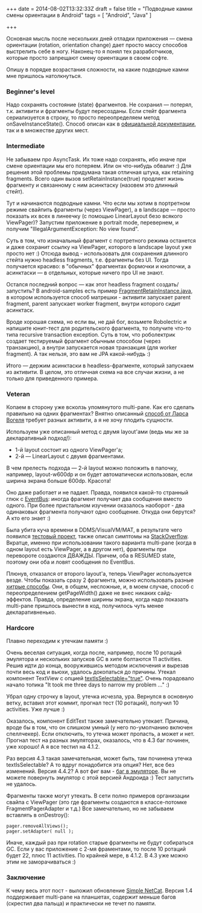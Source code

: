 +++
date = 2014-08-02T13:32:33Z
draft = false
title = "Подводные камни смены ориентации в Android"
tags = [ "Android", "Java" ]

+++

Основная мысль после нескольких дней отладки приложения — смена ориентации (rotation, orientation change) дает просто массу способов выстрелить себе в ногу. Наконец-то я понял тех разработчиков, которые просто запрещают смену ориентации в своем софте.

Опишу в порядке возрастания сложности, на какие подводные камни мне пришлось натолкнуться.

### Beginner's level
 
 Надо сохранять состояние (state) фрагментов. Не сохранил — потерял, т.к. активити и фрагменты будут пересозданы. Если стейт фрагмента сериализуется в строку, то просто переопределяем метод onSaveInstanceState(). Способ описан как в [официальной документации](http://developer.android.com/guide/components/fragments.html#Lifecycle), так и в множестве других мест.

### Intermediate

Не забываем про AsyncTask. Их тоже надо сохранять, ибо иначе при смене ориентации мы его потеряем. Или он что-нибудь обвалит :) Для решения этой проблемы придумана такая отличная штука, как retaining fragments. Всего один вызов setRetainInstance(true) продляет жизнь фрагменту и связанному с ним асинктаску (назовем это длинный стейт).

Тут и начинаются подводные камни. Что если мы хотим в портретном режиме свайпить фрагменты (через ViewPager), а в landscape — просто показать их всех в линеечку (с помощью LinearLayout безо всякого ViewPager)? Запустим приложение в portrait mode, перевернем, и получим "IllegalArgumentException: No view found".

Суть в том, что изначальный фрагмент с портретного режима останется и даже сохранит ссылку на ViewPager, которого в landscape layout уже просто нет :) Отсюда вывод - использовать для сохранения длинного стейта нужно headless fragments, т.е. фрагменты без UI. Тогда получается красиво: в "обычных" фрагментах формочки и кнопочки, а асинктаски — в отдельных, которые ничего про UI не знают.

Остался последний вопрос — как этот headless fragment создать/запустить? В android-samples есть пример [FragmentRetainInstance.java](https://android.googlesource.com/platform/development/+/master/samples/ApiDemos/src/com/example/android/apis/app/FragmentRetainInstance.java), в котором используется способ матрешки - активити запускает parent fragment, parent запускает worker fragment, внутри которого сидит асинктаск.

Вроде хорошая схема, но если вы, не дай бог, возьмете Robolectric и напишите юнит-тест для родительского фрагмента, то получите что-то типа recursive transaction exception. Суть в том, что роболектрик создает тестируемый фрагмент обычным способом (через транзакцию), а внутри запускается новая транзакция (для worker fragment). А так нельзя, это вам не JPA какой-нибудь :)

Итого — держим асинктаски в headless-фрагменте, который запускаем из активити. В целом, это отличная схема на все случаи жизни, а не только для приведенного примера.

### Veteran
 
Копаем в сторону уже всколзь упомянутого multi-pane. Как его сделать правильно на одних фрагментах? Внятно описанный [способ от Ларса Вогеля](http://www.vogella.com/tutorials/AndroidFragments/article.html) требует разных активити, а я не хочу плодить сущности.

Используем уже описанный метод с двумя layout'ами (ведь мы же за декларативный подход!):

* 1-й layout состоит из одного ViewPager'а;
* 2-й — LinearLayout с двумя фрагментами.

В чем прелесть подхода — 2-й layout можно положить в папочку, например, layout-w600dp и он будет автоматически использован, если ширина экрана больше 600dp. Красота!

Оно даже работает и не падает. Правда, появился какой-то странный глюк с [EventBus](http://github.com/greenrobot/EventBus): иногда фрагмент получает два сообщения вместо одного. При более пристальном изучении оказалось наоборот - два одинаковых фрагмента получают одно сообщение. Откуда они берутся? А кто его знает :)

Была убита куча времени в DDMS/VisualVM/MAT, в результате чего появился [тестовый проект](https://github.com/dddpaul/android-ViewPagerBug), также описал симптомы на [StackOverflow](http://stackoverflow.com/questions/25033824/dublicate-fragment-allocation-when-using-viewpager-with-different-layouts). Вкратце, именно при использовании такого варианта multi-pane (когда в одном layout есть ViewPager, а в другом нет), фрагменты при перевороте создаются ДВАЖДЫ. Причем, оба в RESUMED state, поэтому они оба и ловят сообщения по EventBus. 

Плюнув, отказался от второго layout'а, теперь ViewPager используется везде. Чтобы показать сразу 2 фрагмента, можно использовать разные [хитрые способы](http://commonsware.com/blog/2012/08/20/multiple-view-viewpager-options.html). Они, в общем, несложные, и, в моем случае, способ с переопределением getPageWidth() даже не внес никаких сайд-эффектов. Правда, определение ширины экрана, когда надо показать multi-pane пришлось вынести в код, получилось чуть менее декларативненько.

### Hardcore
 
Плавно переходим к утечкам памяти :)

Очень веселая ситуация, когда после, например, после 10 ротаций эмулятора и нескольких запусков GC в хипе болтаются 11 activities. Решив идти до конца, вооружившись методом исключения и вырезав почти весь код и вьюхи, удалось докопаться до причины. Утекал компонент TextView с опцией [textIsSelectable="true"](http://stackoverflow.com/questions/22990634/textview-with-id-and-textisselectable-true-causes-leaking-of-the-activity-obje). Очень порадовало начало топика "It took me three days to narrow my problem ..." :)
 
Убрал одну строчку в layout, утечка исчезла, ура. Вернулся в основную ветку, вставил этот коммит, прогнал тест (10 ротаций), получил 10 activities. Уже лучше :)

Оказалось, компонент EditText также замечательно утекает. Причина, вроде бы в том, что он слишком умный (у него по-умолчанию включен спеллчекер). Если отключить, то утечка может пропасть, а может и нет. Прогнал тест на разных эмуляторах, оказалось, что в 4.3 баг починен, уже хорошо! А я все тестил на 4.1.2.

Раз версия 4.3 такая замечательная, может быть, там починена утечка textIsSelectable? А то вдруг понадобится эта опция? Нет, все без изменений. Версия 4.4.2? А вот фиг вам - [баг в эмуляторе](https://code.google.com/p/android/issues/detail?id=61671). Вы не можете повернуть эмулятор с этой версией Андроида :) Тест запустить не удалось.

Фрагменты также могут утекать. В сети полно примеров организации свайпа с ViewPager (это где фрагменты создаются в классе-потомке FragmentPagerAdapter и т.д.) Все замечательно, но не забываем вставлять в onDestroy():

```
pager.removeAllViews();
pager.setAdapter( null );
```

Иначе, каждый раз при rotation старые фрагменты не будут собираться GC. Если у вас приложение с 2-мя фраментами, то после 10 ротаций будет 22, плюс 11 activities. По крайней мере, в 4.1.2. В 4.3 уже можно этим не заморачиваться :)

### Заключение

К чему весь этот пост - выложил обновление [Simple NetCat](https://play.google.com/store/apps/details?id=com.github.dddpaul.netcat). Версия 1.4 поддерживает multi-pane на планшетах, содержит меньше багов (скрестил два пальца) и практически не течет по памяти. 